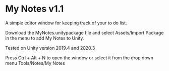 # My Notes v1.1

A simple editor window for keeping track of your to do list.

Download the MyNotes.unitypackage file and select Assets/Import Package in the menu to add My Notes to Unity.

Tested on Unity version 2019.4 and 2020.3

Press Ctrl + Alt + N to open the window or select it from the drop down menu Tools/Notes/My Notes
